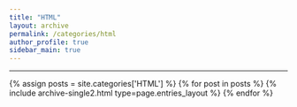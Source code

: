 ```yaml
---
title: "HTML"
layout: archive
permalink: /categories/html
author_profile: true
sidebar_main: true
---
```


<!-- 공백이 포함되어 있는 카테고리 이름의 경우 site.categories.['a b c'] 이런식으로! -->

***

{% assign posts = site.categories['HTML'] %}
{% for post in posts %} {% include archive-single2.html type=page.entries_layout %} {% endfor %}